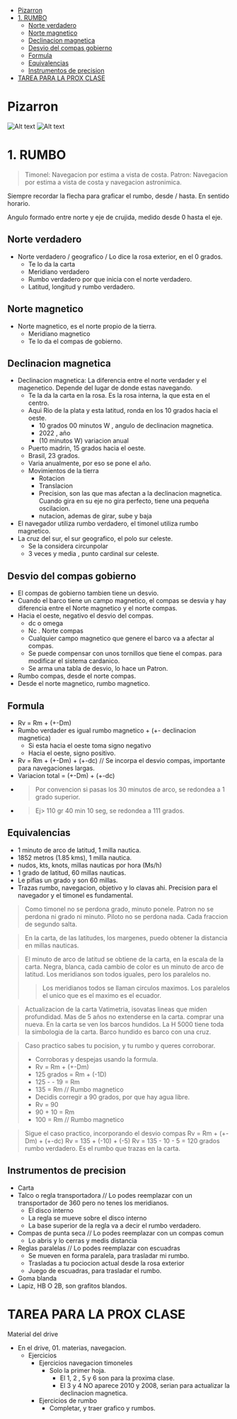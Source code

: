 - [Pizarron](#pizarron)
- [1. RUMBO](#1-rumbo)
  - [Norte verdadero](#norte-verdadero)
  - [Norte magnetico](#norte-magnetico)
  - [Declinacion magnetica](#declinacion-magnetica)
  - [Desvio del compas gobierno](#desvio-del-compas-gobierno)
  - [Formula](#formula)
  - [Equivalencias](#equivalencias)
  - [Instrumentos de precision](#instrumentos-de-precision)
- [TAREA PARA LA PROX CLASE](#tarea-para-la-prox-clase)



# Pizarron


![Alt text](1.jpeg)
![Alt text](2.jpeg)

# 1. RUMBO

> Timonel: Navegacion por estima a vista de costa.
> Patron: Navegacion por estima a vista de costa y navegacion astronimica.

Siempre recordar la flecha para graficar el rumbo, desde / hasta.
En sentido horario.

Angulo formado entre norte y eje de crujida, medido desde 0 hasta el eje.
## Norte verdadero
- Norte verdadero / geografico / Lo dice la rosa exterior, en el 0 grados.
  - Te lo da la carta
  - Meridiano verdadero
  - Rumbo verdadero por que inicia con el norte verdadero.
  - Latitud, longitud y rumbo verdadero.
## Norte magnetico
- Norte magnetico, es el norte propio de la tierra.
  - Meridiano magnetico  
  - Te lo da el compas de gobierno.

## Declinacion magnetica
- Declinacion magnetica: La diferencia entre el norte verdader y el magenetico. Depende del lugar de donde estas navegando.
  - Te la da la carta en la rosa. Es la rosa interna, la que esta en el centro.
  - Aqui Rio de la plata y esta latitud, ronda en los 10 grados hacia el oeste.
    - 10 grados  00 minutos  W , angulo de declinacion magnetica.
    - 2022 , año
    - (10 minutos W) variacion anual
  - Puerto madrin, 15 grados hacia el oeste.
  - Brasil, 23 grados.
  - Varia anualmente, por eso se pone el año.
  - Movimientos de la tierra
    - Rotacion
    - Translacion
    - Precision, son las que mas afectan a la declinacion magnetica. Cuando gira en su eje no gira perfecto, tiene una pequeña oscilacion.
    - nutacion, ademas de girar, sube y baja
- El navegador utiliza rumbo verdadero, el timonel utiliza rumbo magnetico.
- La cruz del sur, el sur geografico, el polo sur celeste. 
  - Se la considera circunpolar
  - 3 veces y media , punto cardinal sur celeste.

## Desvio del compas gobierno
- El compas de gobierno tambien tiene un desvio.
- Cuando el barco tiene un campo magnetico, el compas se desvia y hay diferencia entre el Norte magnetico y el norte compas.
- Hacia el oeste, negativo el desvio del compas.
  - dc o omega
  - Nc . Norte compas
  - Cualquier campo magnetico que genere el barco va a afectar al compas.
  - Se puede compensar con unos tornillos que tiene el compas. para modificar el sistema cardanico.
  - Se arma una tabla de desvio, lo hace un Patron.
- Rumbo compas, desde el norte compas.
- Desde el norte magnetico, rumbo magnetico.
## Formula
- Rv = Rm + (+-Dm)
- Rumbo verdader es igual rumbo magnetico + (+- declinacion magnetica)
  - Si esta hacia el oeste toma signo negativo
  - Hacia el oeste, signo positivo.
- Rv = Rm + (+-Dm) + (+-dc) // Se incorpa el desvio compas, importante para navegaciones largas.
- Variacion total = (+-Dm) + (+-dc)
- > Por convencion si pasas los 30 minutos de arco, se redondea a 1 grado superior.
- > Ej> 110 gr 40 min 10 seg, se redondea a 111 grados.
## Equivalencias 
- 1 minuto de arco de latitud, 1 milla nautica.
- 1852 metros (1.85 kms), 1 milla nautica. 
- nudos, kts, knots, millas nauticas por hora (Ms/h)
- 1 grado de latitud, 60 millas nauticas.
- Le pifias un grado y son 60 millas. 
- Trazas rumbo, navegacion, objetivo y lo clavas ahi. Precision para el navegador y el timonel es fundamental.


> Como timonel no se perdona grado, minuto ponele.
> Patron no se perdona ni grado ni minuto.
> Piloto no se perdona nada. Cada fraccion de segundo salta.

> En la carta, de las latitudes, los margenes, puedo obtener la distancia en millas nauticas.

> El minuto de arco de latitud se obtiene de la carta, en la escala de la carta.
>  Negra, blanca, cada cambio de color es un minuto de arco de latitud.
> Los meridianos son todos iguales, pero los paralelos no.
> > Los meridianos todos se llaman circulos maximos.
> Los paralelos el unico que es el maximo es el ecuador.

> Actualizacion de la carta
> Vatimetria, isovatas lineas que miden profundidad.
> Mas de 5 años no extenderse en la carta. comprar una nueva.
> En la carta se ven los barcos hundidos.
> La H 5000 tiene toda la simbologia de la carta.
> Barco hundido es barco con una cruz.


> Caso practico sabes tu pocision, y tu rumbo y queres corroborar.
> - Corroboras y despejas usando la formula.
> - Rv = Rm + (+-Dm)
> - 125 grados =  Rm + (-1D)
> - 125 - - 19 = Rm
> - 135 = Rm // Rumbo magnetico
> - Decidis corregir a 90 grados, por que hay agua libre.
> - Rv = 90
> - 90 + 10 = Rm
> - 100 = Rm  // Rumbo magnetico

> Sigue el caso practico, incorporando el desvio compas
> Rv = Rm + (+-Dm) + (+-dc)
> Rv = 135 + (-10) + (-5)
> Rv = 135 - 10 - 5 = 120 grados rumbo verdadero. Es el rumbo que trazas en la carta. 
## Instrumentos de precision
- Carta
- Talco o regla transportadora // Lo podes reemplazar con un transportador de 360 pero no tenes los meridianos.
  - El disco interno
  - La regla se mueve sobre el disco interno
  - La base superior de la regla va a decir el rumbo verdadero.
- Compas de punta seca // Lo podes reemplazar con un compas comun
  - Lo abris y lo cerras y medis distancia
- Reglas paralelas // Lo podes reemplazar con escuadras
  - Se mueven en forma paralela, para trasladar mi rumbo.
  - Trasladas a tu pociocion actual desde la rosa exterior
  - Juego de escuadras, para trasladar el rumbo.
- Goma blanda
- Lapiz, HB O 2B, son grafitos blandos.

# TAREA PARA LA PROX CLASE
Material del drive
 - En el drive, 01. materias, navegacion.
   - Ejercicios
     - Ejercicios navegacion timoneles
       - Solo la primer hoja. 
         - El 1, 2 , 5 y 6 son para la proxima clase.
         - El 3 y 4 NO aparece 2010 y 2008, serian para actualizar la declinacion magnetica.
     - Ejercicios de rumbo
       - Completar, y traer grafico y rumbos.

